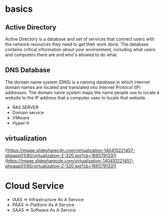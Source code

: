 # basics
## Active Directory 
Active Directory is a database and set of services that connect users with the network resources they need to get their work done. The database contains critical information about your environment, including what users and computers there are and who's allowed to do what.

## DNS Database 
The domain name system (DNS) is a naming database in which internet domain names are located and translated into Internet Protocol (IP) addresses. The domain name system maps the name people use to locate a website to the IP address that a computer uses to locate that website.

- RAS SERVER
- Domain service 
- VMware
- Hyper-V
## virtualization
![https://image.slidesharecdn.com/virtualization-140410221457-phpapp01/85/virtualization-2-320.jpg?cb=1665791331](https://image.slidesharecdn.com/virtualization-140410221457-phpapp01/85/virtualization-2-320.jpg?cb=1665791331)

# Cloud Service 
- IAAS => Infrastructure As A Service 
- PAAS => Platform As A Service 
- SAAS => Software As A Service